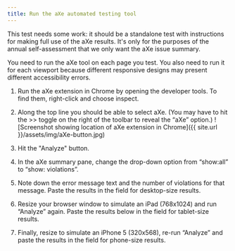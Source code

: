 ```yaml
---
title: Run the aXe automated testing tool 
---
```


<div class="ed">This test needs some work: it should be a standalone test with instructions for making full use of the aXe results. It's only for the purposes of the annual self-assessment that we only want the aXe issue summary.</div> 


You need to run the aXe tool on each page you test. You also need to run it for each viewport because different responsive designs may present different accessibility errors.

1. Run the aXe extension in Chrome by opening the developer tools. To find them, right-click and choose inspect.

2. Along the top line you should be able to select aXe. (You may have to hit the >> toggle on the right of the toolbar to reveal the “aXe” option.)
  ![Screenshot showing location of aXe extension in Chrome]({{ site.url }}/assets/img/aXe-button.jpg) 
3. Hit the "Analyze" button.
4. In the aXe summary pane, change the drop-down option from “show:all” to “show: violations”.
6. Note down the error message text and the number of violations for that message. Paste the results in the field for desktop-size results.
7. Resize your browser window to simulate an iPad (768x1024) and run “Analyze” again. Paste the results below in the field for tablet-size results.
8. Finally, resize to simulate an iPhone 5 (320x568), re-run “Analyze” and paste the results in the field for phone-size results.

